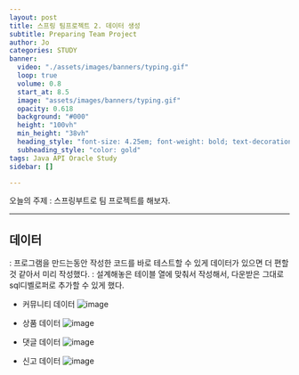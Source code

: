 ```yaml
---
layout: post
title: 스프링 팀프로젝트 2. 데이터 생성 
subtitle: Preparing Team Project 
author: Jo
categories: STUDY
banner:
  video: "./assets/images/banners/typing.gif"
  loop: true
  volume: 0.8
  start_at: 8.5
  image: "assets/images/banners/typing.gif"
  opacity: 0.618
  background: "#000"
  height: "100vh"
  min_height: "38vh"
  heading_style: "font-size: 4.25em; font-weight: bold; text-decoration: underline"
  subheading_style: "color: gold"
tags: Java API Oracle Study
sidebar: []

---
```



오늘의 주제 : 스프링부트로 팀 프로젝트를 해보자. <br>
 * * *



## 데이터
: 프로그램을 만드는동안 작성한 코드를 바로 테스트할 수 있게 데이터가 있으면 더 편할 것 같아서 미리 작성했다.
: 설계해놓은 테이블 열에 맞춰서 작성해서, 다운받은 그대로 sql디벨로퍼로 추가할 수 있게 했다.

- 커뮤니티 데이터
  ![image](https://github.com/CheeseYoung/Cheeseyoung.github.io/assets/132384527/067ee3ab-798d-46a4-b17f-48cc15265bc7)

- 상품 데이터
  ![image](https://github.com/CheeseYoung/Cheeseyoung.github.io/assets/132384527/c7afc8e8-c0cb-428f-a6f0-4bf69572cde0)

- 댓글 데이터
  ![image](https://github.com/CheeseYoung/Cheeseyoung.github.io/assets/132384527/237ea50e-139a-49d6-9c81-394acf7ca831)

- 신고 데이터
  ![image](https://github.com/CheeseYoung/Cheeseyoung.github.io/assets/132384527/c3b3eea4-fb08-40aa-b03c-e8f6529012f2)











